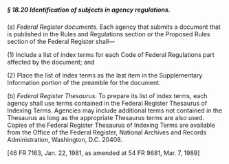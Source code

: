 ##### § 18.20 Identification of subjects in agency regulations. #####

(a) *Federal Register documents.* Each agency that submits a document that is published in the Rules and Regulations section or the Proposed Rules section of the Federal Register shall—

(1) Include a list of index terms for each Code of Federal Regulations part affected by the document; and

(2) Place the list of index terms as the last item in the Supplementary Information portion of the preamble for the document.

(b) *Federal Register Thesaurus.* To prepare its list of index terms, each agency shall use terms contained in the Federal Register Thesaurus of Indexing Terms. Agencies may include additional terms not contained in the Thesaurus as long as the appropriate Thesaurus terms are also used. Copies of the Federal Register Thesaurus of Indexing Terms are available from the Office of the Federal Register, National Archives and Records Administration, Washington, D.C. 20408.

[46 FR 7163, Jan. 22, 1981, as amended at 54 FR 9681, Mar. 7, 1989]